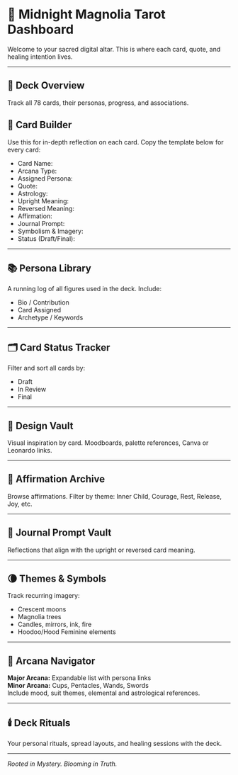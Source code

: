 
# 🌙 Midnight Magnolia Tarot Dashboard

Welcome to your sacred digital altar. This is where each card, quote, and healing intention lives.

---

## 🔮 Deck Overview
Track all 78 cards, their personas, progress, and associations.

## 🌿 Card Builder
Use this for in-depth reflection on each card. Copy the template below for every card:

- Card Name:
- Arcana Type:
- Assigned Persona:
- Quote:
- Astrology:
- Upright Meaning:
- Reversed Meaning:
- Affirmation:
- Journal Prompt:
- Symbolism & Imagery:
- Status (Draft/Final):

---

## 📚 Persona Library
A running log of all figures used in the deck. Include:
- Bio / Contribution
- Card Assigned
- Archetype / Keywords

---

## 🗂️ Card Status Tracker
Filter and sort all cards by:
- Draft
- In Review
- Final

---

## 🎨 Design Vault
Visual inspiration by card. Moodboards, palette references, Canva or Leonardo links.

---

## 💬 Affirmation Archive
Browse affirmations. Filter by theme: Inner Child, Courage, Rest, Release, Joy, etc.

---

## 📓 Journal Prompt Vault
Reflections that align with the upright or reversed card meaning.

---

## 🌘 Themes & Symbols
Track recurring imagery:
- Crescent moons
- Magnolia trees
- Candles, mirrors, ink, fire
- Hoodoo/Hood Feminine elements

---

## 🧭 Arcana Navigator
**Major Arcana:** Expandable list with persona links  
**Minor Arcana:** Cups, Pentacles, Wands, Swords  
Include mood, suit themes, elemental and astrological references.

---

## 🕯️ Deck Rituals
Your personal rituals, spread layouts, and healing sessions with the deck.

---

*Rooted in Mystery. Blooming in Truth.*
